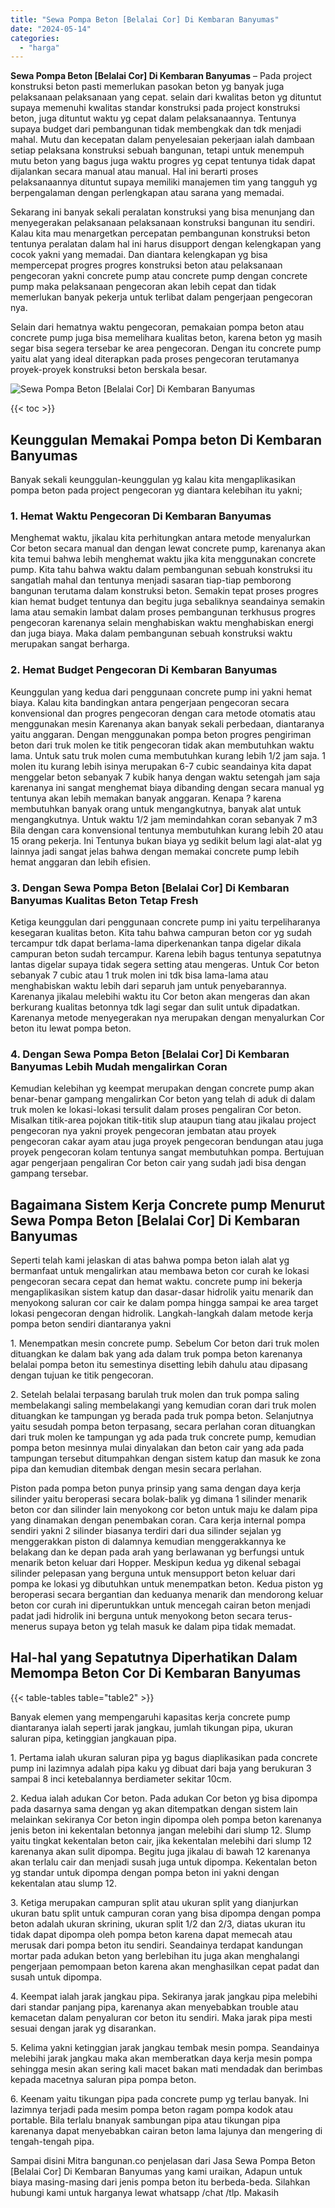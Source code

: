 ```yaml
---
title: "Sewa Pompa Beton [Belalai Cor] Di Kembaran Banyumas"
date: "2024-05-14"
categories: 
  - "harga"
---
```


**Sewa Pompa Beton \[Belalai Cor\] Di Kembaran Banyumas** – Pada project konstruksi beton pasti memerlukan pasokan beton yg banyak juga pelaksanaan pelaksanaan yang cepat. selain dari kwalitas beton yg dituntut supaya memenuhi kwalitas standar konstruksi pada project konstruksi beton, juga dituntut waktu yg cepat dalam pelaksanaannya. Tentunya supaya budget dari pembangunan tidak membengkak dan tdk menjadi mahal. Mutu dan kecepatan dalam penyelesaian pekerjaan ialah dambaan setiap pelaksana konstruksi sebuah bangunan, tetapi untuk menempuh mutu beton yang bagus juga waktu progres yg cepat tentunya tidak dapat dijalankan secara manual atau manual. Hal ini berarti proses pelaksanaannya dituntut supaya memiliki manajemen tim yang tangguh yg berpengalaman dengan perlengkapan atau sarana yang memadai.

Sekarang ini banyak sekali peralatan konstruksi yang bisa menunjang dan menyegerakan pelaksanaan pelaksanaan konstruksi bangunan itu sendiri. Kalau kita mau menargetkan percepatan pembangunan konstruksi beton tentunya peralatan dalam hal ini harus disupport dengan kelengkapan yang cocok yakni yang memadai. Dan diantara kelengkapan yg bisa mempercepat progres progres konstruksi beton atau pelaksanaan pengecoran yakni concrete pump atau concrete pump dengan concrete pump maka pelaksanaan pengecoran akan lebih cepat dan tidak memerlukan banyak pekerja untuk terlibat dalam pengerjaan pengecoran nya.

Selain dari hematnya waktu pengecoran, pemakaian pompa beton atau concrete pump juga bisa memelihara kualitas beton, karena beton yg masih segar bisa segera tersebar ke area pengecoran. Dengan itu concrete pump yaitu alat yang ideal diterapkan pada proses pengecoran terutamanya proyek-proyek konstruksi beton berskala besar.

![Sewa Pompa Beton [Belalai Cor] Di Kembaran Banyumas](/images/sewa-concrete-pump-10.png)

{{< toc >}}

## Keunggulan Memakai Pompa beton Di Kembaran Banyumas

Banyak sekali keunggulan-keunggulan yg kalau kita mengaplikasikan pompa beton pada project pengecoran yg diantara kelebihan itu yakni;

### 1\. Hemat Waktu Pengecoran Di Kembaran Banyumas

Menghemat waktu, jikalau kita perhitungkan antara metode menyalurkan Cor beton secara manual dan dengan lewat concrete pump, karenanya akan kita temui bahwa lebih menghemat waktu jika kita menggunakan concrete pump. Kita tahu bahwa waktu dalam pembangunan sebuah konstruksi itu sangatlah mahal dan tentunya menjadi sasaran tiap-tiap pemborong bangunan terutama dalam konstruksi beton. Semakin tepat proses progres kian hemat budget tentunya dan begitu juga sebaliknya seandainya semakin lama atau semakin lambat dalam proses pembangunan terkhusus progres pengecoran karenanya selain menghabiskan waktu menghabiskan energi dan juga biaya. Maka dalam pembangunan sebuah konstruksi waktu merupakan sangat berharga.

### 2\. Hemat Budget Pengecoran Di Kembaran Banyumas

Keunggulan yang kedua dari penggunaan concrete pump ini yakni hemat biaya. Kalau kita bandingkan antara pengerjaan pengecoran secara konvensional dan progres pengecoran dengan cara metode otomatis atau menggunakan mesin Karenanya akan banyak sekali perbedaan, diantaranya yaitu anggaran. Dengan menggunakan pompa beton progres pengiriman beton dari truk molen ke titik pengecoran tidak akan membutuhkan waktu lama. Untuk satu truk molen cuma membutuhkan kurang lebih 1/2 jam saja. 1 molen itu kurang lebih isinya merupakan 6-7 cubic seandainya kita dapat menggelar beton sebanyak 7 kubik hanya dengan waktu setengah jam saja karenanya ini sangat menghemat biaya dibanding dengan secara manual yg tentunya akan lebih memakan banyak anggaran. Kenapa ? karena membutuhkan banyak orang untuk mengangkutnya, banyak alat untuk mengangkutnya. Untuk waktu 1/2 jam memindahkan coran sebanyak 7 m3 Bila dengan cara konvensional tentunya membutuhkan kurang lebih 20 atau 15 orang pekerja. Ini Tentunya bukan biaya yg sedikit belum lagi alat-alat yg lainnya jadi sangat jelas bahwa dengan memakai concrete pump lebih hemat anggaran dan lebih efisien.

### 3\. Dengan Sewa Pompa Beton \[Belalai Cor\] Di Kembaran Banyumas Kualitas Beton Tetap Fresh

Ketiga keunggulan dari penggunaan concrete pump ini yaitu terpeliharanya kesegaran kualitas beton. Kita tahu bahwa campuran beton cor yg sudah tercampur tdk dapat berlama-lama diperkenankan tanpa digelar dikala campuran beton sudah tercampur. Karena lebih bagus tentunya sepatutnya lantas digelar supaya tidak segera setting atau mengeras. Untuk Cor beton sebanyak 7 cubic atau 1 truk molen ini tdk bisa lama-lama atau menghabiskan waktu lebih dari separuh jam untuk penyebarannya. Karenanya jikalau melebihi waktu itu Cor beton akan mengeras dan akan berkurang kualitas betonnya tdk lagi segar dan sulit untuk dipadatkan. Karenanya metode menyegerakan nya merupakan dengan menyalurkan Cor beton itu lewat pompa beton.

### 4\. Dengan Sewa Pompa Beton \[Belalai Cor\] Di Kembaran Banyumas Lebih Mudah mengalirkan Coran

Kemudian kelebihan yg keempat merupakan dengan concrete pump akan benar-benar gampang mengalirkan Cor beton yang telah di aduk di dalam truk molen ke lokasi-lokasi tersulit dalam proses pengaliran Cor beton. Misalkan titik-area pojokan titik-titik slup ataupun tiang atau jikalau project pengecoran nya yakni proyek pengecoran jembatan atau proyek pengecoran cakar ayam atau juga proyek pengecoran bendungan atau juga proyek pengecoran kolam tentunya sangat membutuhkan pompa. Bertujuan agar pengerjaan pengaliran Cor beton cair yang sudah jadi bisa dengan gampang tersebar.

## Bagaimana Sistem Kerja Concrete pump Menurut Sewa Pompa Beton \[Belalai Cor\] Di Kembaran Banyumas

Seperti telah kami jelaskan di atas bahwa pompa beton ialah alat yg bermanfaat untuk mengalirkan atau membawa beton cor curah ke lokasi pengecoran secara cepat dan hemat waktu. concrete pump ini bekerja mengaplikasikan sistem katup dan dasar-dasar hidrolik yaitu menarik dan menyokong saluran cor cair ke dalam pompa hingga sampai ke area target lokasi pengecoran dengan hidrolik. Langkah-langkah dalam metode kerja pompa beton sendiri diantaranya yakni

1\. Menempatkan mesin concrete pump. Sebelum Cor beton dari truk molen dituangkan ke dalam bak yang ada dalam truk pompa beton karenanya belalai pompa beton itu semestinya disetting lebih dahulu atau dipasang dengan tujuan ke titik pengecoran.

2\. Setelah belalai terpasang barulah truk molen dan truk pompa saling membelakangi saling membelakangi yang kemudian coran dari truk molen dituangkan ke tampungan yg berada pada truk pompa beton. Selanjutnya yaitu sesudah pompa beton terpasang, secara perlahan coran dituangkan dari truk molen ke tampungan yg ada pada truk concrete pump, kemudian pompa beton mesinnya mulai dinyalakan dan beton cair yang ada pada tampungan tersebut ditumpahkan dengan sistem katup dan masuk ke zona pipa dan kemudian ditembak dengan mesin secara perlahan.

Piston pada pompa beton punya prinsip yang sama dengan daya kerja silinder yaitu beroperasi secara bolak-balik yg dimana 1 silinder menarik beton cor dan silinder lain menyokong cor beton untuk maju ke dalam pipa yang dinamakan dengan penembakan coran. Cara kerja internal pompa sendiri yakni 2 silinder biasanya terdiri dari dua silinder sejalan yg menggerakkan piston di dalamnya kemudian menggerakkannya ke belakang dan ke depan pada arah yang berlawanan yg berfungsi untuk menarik beton keluar dari Hopper. Meskipun kedua yg dikenal sebagai silinder pelepasan yang berguna untuk mensupport beton keluar dari pompa ke lokasi yg dibutuhkan untuk menempatkan beton. Kedua piston yg beroperasi secara bergantian dan keduanya menarik dan mendorong keluar beton cor curah ini diperuntukkan untuk mencegah cairan beton menjadi padat jadi hidrolik ini berguna untuk menyokong beton secara terus-menerus supaya beton yg telah masuk ke dalam pipa tidak memadat.

## Hal-hal yang Sepatutnya Diperhatikan Dalam Memompa Beton Cor Di Kembaran Banyumas

{{< table-tables table="table2" >}}

Banyak elemen yang mempengaruhi kapasitas kerja concrete pump diantaranya ialah seperti jarak jangkau, jumlah tikungan pipa, ukuran saluran pipa, ketinggian jangkauan pipa.

1\. Pertama ialah ukuran saluran pipa yg bagus diaplikasikan pada concrete pump ini lazimnya adalah pipa kaku yg dibuat dari baja yang berukuran 3 sampai 8 inci ketebalannya berdiameter sekitar 10cm.

2\. Kedua ialah adukan Cor beton. Pada adukan Cor beton yg bisa dipompa pada dasarnya sama dengan yg akan ditempatkan dengan sistem lain melainkan sekiranya Cor beton ingin dipompa oleh pompa beton karenanya jenis beton ini kekentalan betonnya jangan melebihi dari slump 12. Slump yaitu tingkat kekentalan beton cair, jika kekentalan melebihi dari slump 12 karenanya akan sulit dipompa. Begitu juga jikalau di bawah 12 karenanya akan terlalu cair dan menjadi susah juga untuk dipompa. Kekentalan beton yg standar untuk dipompa dengan pompa beton ini yakni dengan kekentalan atau slump 12.

3\. Ketiga merupakan campuran split atau ukuran split yang dianjurkan ukuran batu split untuk campuran coran yang bisa dipompa dengan pompa beton adalah ukuran skrining, ukuran split 1/2 dan 2/3, diatas ukuran itu tidak dapat dipompa oleh pompa beton karena dapat memecah atau merusak dari pompa beton itu sendiri. Seandainya terdapat kandungan mortar pada adukan beton yang berlebihan itu juga akan menghalangi pengerjaan pemompaan beton karena akan menghasilkan cepat padat dan susah untuk dipompa.

4\. Keempat ialah jarak jangkau pipa. Sekiranya jarak jangkau pipa melebihi dari standar panjang pipa, karenanya akan menyebabkan trouble atau kemacetan dalam penyaluran cor beton itu sendiri. Maka jarak pipa mesti sesuai dengan jarak yg disarankan.

5\. Kelima yakni ketinggian jarak jangkau tembak mesin pompa. Seandainya melebihi jarak jangkau maka akan memberatkan daya kerja mesin pompa sehingga mesin akan sering kali macet bakan mati mendadak dan berimbas kepada macetnya saluran pipa pompa beton.

6\. Keenam yaitu tikungan pipa pada concrete pump yg terlau banyak. Ini lazimnya terjadi pada mesim pompa beton ragam pompa kodok atau portable. Bila terlalu bnanyak sambungan pipa atau tikungan pipa karenanya dapat menyebabkan cairan beton lama lajunya dan mengering di tengah-tengah pipa.

Sampai disini Mitra bangunan.co penjelasan dari Jasa Sewa Pompa Beton \[Belalai Cor\] Di Kembaran Banyumas yang kami uraikan, Adapun untuk biaya masing-masing dari jenis pompa beton itu berbeda-beda. Silahkan hubungi kami untuk harganya lewat whatsapp /chat /tlp. Makasih
